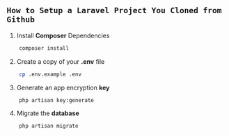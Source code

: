 ## `How to Setup a Laravel Project You Cloned from Github`

1. Install **Composer** Dependencies
```sh
    composer install
```

2. Create a copy of your **.env** file
```sh
    cp .env.example .env
```

3. Generate an app encryption **key**
```sh
    php artisan key:generate
```

4. Migrate the **database**
```sh
    php artisan migrate
```
